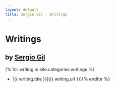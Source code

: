 ```yaml
---
layout: default
title: Sergio Gil · Writings
---
```


# Writings
## by [Sergio Gil](/)

{% for writing in site.categories.writings %}
* [{{ writing.title }}]({{ writing.url }}){% endfor %}
